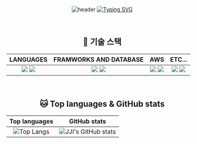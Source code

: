 <div align="center">
  
  ![header](https://capsule-render.vercel.app/api?type=waving&height=200&section=header&text=JJI'S%20GITHUB&fontSize=70)
  [![Typing SVG](https://readme-typing-svg.demolab.com?font=Fira+Code&pause=1000&color=cfcfeb&center=true&width=1000&size=15&lines=안녕하세요,%20백엔드%20개발자를%20목표로%20공부하고%20있는%20손지아입니다.🌱)](https://git.io/typing-svg)

  <br>

  ## 📜 기술 스택
  | LANGUAGES | FRAMWORKS AND DATABASE | AWS | ETC... |
  | :---: | :---: | :---: | :---: |
  | <img src="https://img.shields.io/badge/Java-007396?style=flat-square&logo=Java&logoColor=white"> <img src="https://img.shields.io/badge/JavaScript-F7DF1E?style=flat-square&logo=JavaScript&logoColor=white"/> | <img src="https://img.shields.io/badge/Spring%20boot-6DB33F?style=flat-square&logo=SpringBoot&logoColor=white"/> <img src="https://img.shields.io/badge/MySQL-4479A1?style=flat-square&logo=MySQL&logoColor=white"/> | <img src="https://img.shields.io/badge/AWS%20RDS-527FFF?style=flat-square&logo=amazonrds&logoColor=white"/> <img src="https://img.shields.io/badge/AWS%20S3-569A31?style=flat-square&logo=amazons3&logoColor=white"/> | <img src="https://img.shields.io/badge/Notion-000000?style=flat-square&logo=notion&logoColor=white"/> <img src="https://img.shields.io/badge/Slack-4A154B?style=flat-square&logo=slack&logoColor=white"/> |

  <br>

  ## 🐱 Top languages & GitHub stats
  | Top languages | GitHub stats |
  | :---: | :---: |
  | ![Top Langs](https://github-readme-stats.vercel.app/api/top-langs/?username=jia-son&layout=compact&theme=dark) | ![JJI's GitHub stats](https://github-readme-stats.vercel.app/api?username=jia-son&show_icons=true&theme=transparent) |
  
</div>

<!--
**jia-son/jia-son** is a ✨ _special_ ✨ repository because its `README.md` (this file) appears on your GitHub profile.

Here are some ideas to get you started:

- 🔭 I’m currently working on ...
- 🌱 I’m currently learning ...
- 👯 I’m looking to collaborate on ...
- 🤔 I’m looking for help with ...
- 💬 Ask me about ...
- 📫 How to reach me: ...
- 😄 Pronouns: ...
- ⚡ Fun fact: ...
-->
